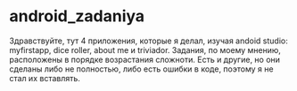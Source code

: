 # android_zadaniya
Здравствуйте, тут 4 приложения, которые я делал, изучая andoid studio: myfirstapp, dice roller, about me и triviador. Задания, по моему мнению, расположены в порядке возрастания сложноти. Есть и другие, но они сделаны либо не полностью, либо есть ошибки в коде, поэтому я не стал их вставлять.

